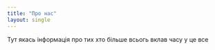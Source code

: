 ```yaml
---
title: "Про нас"
layout: single
---
```


Тут якась інформація про тих хто більше всьогь вклав часу у це все